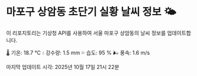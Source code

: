 
# 마포구 상암동 초단기 실황 날씨 정보 🌤️

이 리포지토리는 기상청 API를 사용하여 서울 마포구 상암동의 날씨 정보를 업데이트합니다. 

🌡️ 기온: 18.7 ℃
💧 강수량: 1.5 mm
💦 습도: 95 %
🌬️ 풍속: 1.6 m/s

마지막 업데이트 시각: 2025년 10월 17일 21시 22분    
